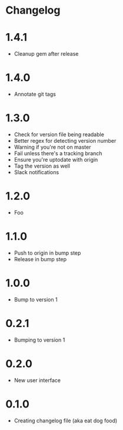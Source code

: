 # Changelog

# 1.4.1
* Cleanup gem after release


# 1.4.0
* Annotate git tags


# 1.3.0
* Check for version file being readable
* Better regex for detecting version number
* Warning if you're not on master
* Fail unless there's a tracking branch
* Ensure you're uptodate with origin
* Tag the version as well
* Slack notifications


# 1.2.0
* Foo


# 1.1.0
* Push to origin in bump step
* Release in bump step


# 1.0.0
* Bump to version 1


# 0.2.1
* Bumping to version 1


# 0.2.0
* New user interface


# 0.1.0
* Creating changelog file (aka eat dog food)

